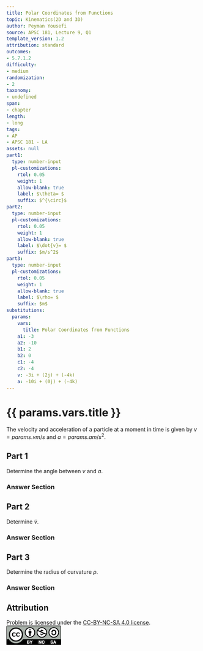 ```yaml
---
title: Polar Coordinates from Functions
topic: Kinematics(2D and 3D)
author: Peyman Yousefi
source: APSC 181, Lecture 9, Q1
template_version: 1.2
attribution: standard
outcomes:
- 5.7.1.2
difficulty:
- medium
randomization:
- 2
taxonomy:
- undefined
span:
- chapter
length:
- long
tags:
- AP
- APSC 181 - LA
assets: null
part1:
  type: number-input
  pl-customizations:
    rtol: 0.05
    weight: 1
    allow-blank: true
    label: $\theta= $
    suffix: $^{\circ}$
part2:
  type: number-input
  pl-customizations:
    rtol: 0.05
    weight: 1
    allow-blank: true
    label: $\dot{v}= $
    suffix: $m/s^2$
part3:
  type: number-input
  pl-customizations:
    rtol: 0.05
    weight: 1
    allow-blank: true
    label: $\rho= $
    suffix: $m$
substitutions:
  params:
    vars:
      title: Polar Coordinates from Functions
    a1: -3
    a2: -10
    b1: 2
    b2: 0
    c1: -4
    c2: -4
    v: -3i + (2j) + (-4k)
    a: -10i + (0j) + (-4k)
---
```

# {{ params.vars.title }}
The velocity and acceleration of a particle at a moment in time is given by $v = {{params.v}}m/s$ and
$a = {{params.a}}m/s^2$.

## Part 1

Determine the angle between $v$ and $a$.

### Answer Section

## Part 2

Determine $\dot{v}$.

### Answer Section

## Part 3

Determine the radius of curvature $\rho$.

### Answer Section

## Attribution

Problem is licensed under the [CC-BY-NC-SA 4.0 license](https://creativecommons.org/licenses/by-nc-sa/4.0/).<br> ![The Creative Commons 4.0 license requiring attribution-BY, non-commercial-NC, and share-alike-SA license.](https://raw.githubusercontent.com/firasm/bits/master/by-nc-sa.png)
